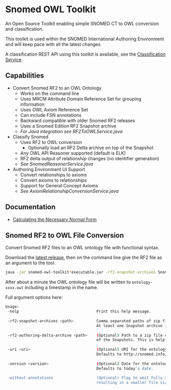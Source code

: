 # Snomed OWL Toolkit

An Open Source Toolkit enabling simple SNOMED CT to OWL conversion and classification.

This toolkit is used within the SNOMED International Authoring Environment and will keep pace with all the latest changes.

A classification REST API using this toolkit is available, see the [Classification Service](https://github.com/IHTSDO/classification-service).

## Capabilities
- Convert Snomed RF2 to an OWL Ontology
  - Works on the command line
  - Uses MRCM Attribute Domain Reference Set for grouping information
  - Uses OWL Axiom Reference Set
  - Can include FSN annotations
  - Backward compatible with older Snomed RF2 releases
  - Uses a Snomed Edition RF2 Snapshot archive
  - *For Java integration see RF2ToOWLService.java*
- Classify Snomed
  - Uses RF2 to OWL conversion
    - Optionally load an RF2 Delta archive on top of the Snapshot
  - Any OWL API Reasoner supported (default is ELK)
  - RF2 delta output of relationship changes (no identifier generation)
  - *See SnomedReasonerService.java*
- Authoring Environment UI Support
  - Convert relationships to axioms
  - Convert axioms to relationships
  - Support for General Concept Axioms
  - *See AxiomRelationshipConversionService.java*

## Documentation
* [Calculating the Necessary Normal Form](documentation/calculating-necessary-normal-form.md)

## Snomed RF2 to OWL File Conversion
Convert Snomed RF2 files to an OWL ontology file with functional syntax.

Download the [latest release](https://github.com/IHTSDO/snomed-owl-toolkit/releases), then on the command line give the RF2 file as an argument to the tool. 
```bash
java -jar snomed-owl-toolkit*executable.jar -rf2-snapshot-archives SnomedCT_InternationalRF2.zip
```
After about a minute the OWL ontology file will be written to `ontology-xxxx.owl` including a timestamp in the name.

Full argument options here:
```bash
Usage:
 -help                                  Print this help message.
 
 -rf2-snapshot-archives <path>          Comma separated paths of zip files containing RF2 Snapshot files to be loaded. 
                                        At least one Snapshot archive is required.
 
 -rf2-authoring-delta-archive <path>    (Optional) Path to a zip file containing RF2 Delta files to be applied on top 
                                        of the Snapshots. This is helpful during an authoring cycle.
 
 -uri <uri>                             (Optional) URI for the ontology identifier.
                                        Defaults to http://snomed.info/sct/900000000000207008.
 
 -version <version>                     (Optional) Date for the ontology version e.g. 20180731.
                                        Defaults to today's date.
 
 -without-annotations                   (Optional) Flag to omit Fully Specified Name annotations from the ontology 
                                        resulting in a smaller file size.
```
